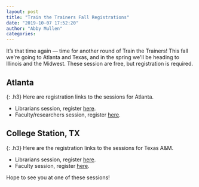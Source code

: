 ```yaml
---
layout: post
title: "Train the Trainers Fall Registrations"
date: "2019-10-07 17:52:20"
author: "Abby Mullen"
categories:
---
```


It’s that time again — time for another round of Train the Trainers! This fall we're going to Atlanta and Texas, and in the spring we'll be heading to Illinois and the Midwest. These session are free, but registration is required.

## Atlanta
{: .h3}
Here are registration links to the sessions for Atlanta.

- Librarians session, register [here](https://pitts-emory.libcal.com/event/5812557).
- Faculty/researchers session, register [here](https://pitts-emory.libcal.com/event/5812464?k=a6be7768aadf83a42493179e3babe3dc).

## College Station, TX
{: .h3}
Here are the registration links to the sessions for Texas A&M.

- Librarians session, register [here](https://tamu.libcal.com/calendar/1881/tropy-AM).
- Faculty session, register [here](https://tamu.libcal.com/calendar/1881/tropy-PM).

Hope to see you at one of these sessions!
